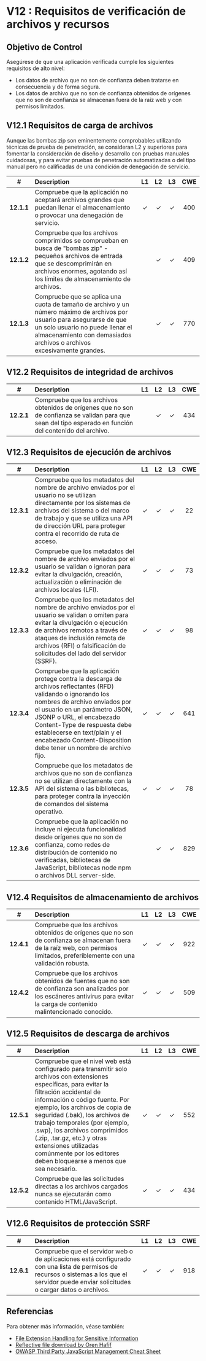 # V12 : Requisitos de verificación de archivos y recursos

## Objetivo de Control

Asegúrese de que una aplicación verificada cumple los siguientes requisitos de alto nivel:

 - Los datos de archivo que no son de confianza deben tratarse en consecuencia y de forma segura.
 - Los datos de archivo que no son de confianza obtenidos de orígenes que no son de confianza se almacenan fuera de la raíz web y con permisos limitados.

## V12.1 Requisitos de carga de archivos

Aunque las bombas zip son eminentemente comprobables utilizando técnicas de prueba de penetración, se consideran L2 y superiores para fomentar la consideración de diseño y desarrollo con pruebas manuales cuidadosas, y para evitar pruebas de penetración automatizadas o del tipo manual pero no calificadas de una condición de denegación de servicio.

| # | Description | L1 | L2 | L3 | CWE |
| :---: | :--- | :---: | :---:| :---: | :---: |
| **12.1.1** | Compruebe que la aplicación no aceptará archivos grandes que puedan llenar el almacenamiento o provocar una denegación de servicio. | ✓ | ✓ | ✓ | 400 |
| **12.1.2** | Compruebe que los archivos comprimidos se comprueban en busca de "bombas zip" - pequeños archivos de entrada que se descomprimirán en archivos enormes, agotando así los límites de almacenamiento de archivos. | | ✓ | ✓ | 409 |
| **12.1.3** | Compruebe que se aplica una cuota de tamaño de archivo y un número máximo de archivos por usuario para asegurarse de que un solo usuario no puede llenar el almacenamiento con demasiados archivos o archivos excesivamente grandes. | | ✓ | ✓ | 770 |

## V12.2 Requisitos de integridad de archivos

| # | Description | L1 | L2 | L3 | CWE |
| :---: | :--- | :---: | :---:| :---: | :---: |
| **12.2.1** | Compruebe que los archivos obtenidos de orígenes que no son de confianza se validan para que sean del tipo esperado en función del contenido del archivo. | | ✓ | ✓ | 434 |

## V12.3 Requisitos de ejecución de archivos

| # | Description | L1 | L2 | L3 | CWE |
| :---: | :--- | :---: | :---:| :---: | :---: |
| **12.3.1** | Compruebe que los metadatos del nombre de archivo enviados por el usuario no se utilizan directamente por los sistemas de archivos del sistema o del marco de trabajo y que se utiliza una API de dirección URL para proteger contra el recorrido de ruta de acceso. | ✓ | ✓ | ✓ | 22 |
| **12.3.2** | Compruebe que los metadatos del nombre de archivo enviados por el usuario se validan o ignoran para evitar la divulgación, creación, actualización o eliminación de archivos locales (LFI). | ✓ | ✓ | ✓ | 73 |
| **12.3.3** | Compruebe que los metadatos del nombre de archivo enviados por el usuario se validan o omiten para evitar la divulgación o ejecución de archivos remotos a través de ataques de inclusión remota de archivos (RFI) o falsificación de solicitudes del lado del servidor (SSRF). | ✓ | ✓ | ✓ | 98 |
| **12.3.4** | Compruebe que la aplicación protege contra la descarga de archivos reflectantes (RFD) validando o ignorando los nombres de archivo enviados por el usuario en un parámetro JSON, JSONP o URL, el encabezado Content-Type de respuesta debe establecerse en text/plain y el encabezado Content-Disposition debe tener un nombre de archivo fijo. | ✓ | ✓ | ✓ | 641 |
| **12.3.5** | Compruebe que los metadatos de archivos que no son de confianza no se utilizan directamente con la API del sistema o las bibliotecas, para proteger contra la inyección de comandos del sistema operativo. | ✓ | ✓ | ✓ | 78 |
| **12.3.6** | Compruebe que la aplicación no incluye ni ejecuta funcionalidad desde orígenes que no son de confianza, como redes de distribución de contenido no verificadas, bibliotecas de JavaScript, bibliotecas node npm o archivos DLL server-side. | | ✓ | ✓ | 829 |

## V12.4 Requisitos de almacenamiento de archivos

| # | Description | L1 | L2 | L3 | CWE |
| :---: | :--- | :---: | :---:| :---: | :---: |
| **12.4.1** | Compruebe que los archivos obtenidos de orígenes que no son de confianza se almacenan fuera de la raíz web, con permisos limitados, preferiblemente con una validación robusta. | ✓ | ✓ | ✓ | 922 |
| **12.4.2** | Compruebe que los archivos obtenidos de fuentes que no son de confianza son analizados por los escáneres antivirus para evitar la carga de contenido malintencionado conocido. | ✓ | ✓ | ✓ | 509 |

## V12.5 Requisitos de descarga de archivos

| # | Description | L1 | L2 | L3 | CWE |
| :---: | :--- | :---: | :---:| :---: | :---: |
| **12.5.1** | Compruebe que el nivel web está configurado para transmitir solo archivos con extensiones específicas, para evitar la filtración accidental de información o código fuente. Por ejemplo, los archivos de copia de seguridad (.bak), los archivos de trabajo temporales (por ejemplo, .swp), los archivos comprimidos (.zip, .tar.gz, etc.) y otras extensiones utilizadas comúnmente por los editores deben bloquearse a menos que sea necesario. | ✓ | ✓ | ✓ | 552 |
| **12.5.2** | Compruebe que las solicitudes directas a los archivos cargados nunca se ejecutarán como contenido HTML/JavaScript. | ✓ | ✓ | ✓ | 434 |

## V12.6 Requisitos de protección SSRF

| # | Description | L1 | L2 | L3 | CWE |
| :---: | :--- | :---: | :---:| :---: | :---: |
| **12.6.1** | Compruebe que el servidor web o de aplicaciones está configurado con una lista de permisos de recursos o sistemas a los que el servidor puede enviar solicitudes o cargar datos o archivos. | ✓ | ✓ | ✓ | 918 |

## Referencias

Para obtener más información, véase también:

* [File Extension Handling for Sensitive Information](https://owasp.org/www-community/vulnerabilities/Unrestricted_File_Upload)
* [Reflective file download by Oren Hafif](https://www.trustwave.com/Resources/SpiderLabs-Blog/Reflected-File-Download---A-New-Web-Attack-Vector/)
* [OWASP Third Party JavaScript Management Cheat Sheet](https://cheatsheetseries.owasp.org/cheatsheets/Third_Party_Javascript_Management_Cheat_Sheet.html)
